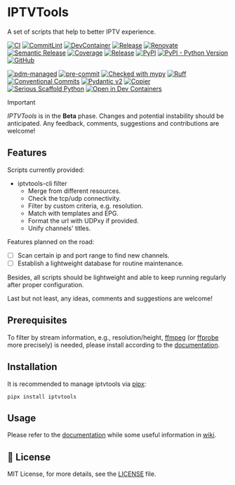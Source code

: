 # IPTVTools

A set of scripts that help to better IPTV experience.

[![CI](https://github.com/huxuan/iptvtools/actions/workflows/ci.yml/badge.svg)](https://github.com/huxuan/iptvtools/actions/workflows/ci.yml)
[![CommitLint](https://github.com/huxuan/iptvtools/actions/workflows/commitlint.yml/badge.svg)](https://github.com/huxuan/iptvtools/actions/workflows/commitlint.yml)
[![DevContainer](https://github.com/huxuan/iptvtools/actions/workflows/devcontainer.yml/badge.svg)](https://github.com/huxuan/iptvtools/actions/workflows/devcontainer.yml)
[![Release](https://github.com/huxuan/iptvtools/actions/workflows/release.yml/badge.svg)](https://github.com/huxuan/iptvtools/actions/workflows/release.yml)
[![Renovate](https://github.com/huxuan/iptvtools/actions/workflows/renovate.yml/badge.svg)](https://github.com/huxuan/iptvtools/actions/workflows/renovate.yml)
[![Semantic Release](https://github.com/huxuan/iptvtools/actions/workflows/semantic-release.yml/badge.svg)](https://github.com/huxuan/iptvtools/actions/workflows/semantic-release.yml)
[![Coverage](https://img.shields.io/endpoint?url=https://huxuan.github.io/iptvtools/_static/badges/coverage.json)](https://huxuan.github.io/iptvtools/reports/coverage)
[![Release](https://img.shields.io/github/v/release/huxuan/iptvtools)](https://github.com/huxuan/iptvtools/releases)
[![PyPI](https://img.shields.io/pypi/v/iptvtools)](https://pypi.org/project/iptvtools/)
[![PyPI - Python Version](https://img.shields.io/pypi/pyversions/iptvtools)](https://pypi.org/project/iptvtools/)
[![GitHub](https://img.shields.io/github/license/huxuan/iptvtools)](https://github.com/huxuan/iptvtools/blob/main/LICENSE)

[![pdm-managed](https://img.shields.io/badge/pdm-managed-blueviolet)](https://pdm-project.org)
[![pre-commit](https://img.shields.io/badge/pre--commit-enabled-brightgreen?logo=pre-commit)](https://github.com/pre-commit/pre-commit)
[![Checked with mypy](https://www.mypy-lang.org/static/mypy_badge.svg)](http://mypy-lang.org/)
[![Ruff](https://img.shields.io/endpoint?url=https://raw.githubusercontent.com/astral-sh/ruff/main/assets/badge/v2.json)](https://github.com/astral-sh/ruff)
[![Conventional Commits](https://img.shields.io/badge/Conventional%20Commits-1.0.0-%23FE5196?logo=conventionalcommits&logoColor=white)](https://conventionalcommits.org)
[![Pydantic v2](https://img.shields.io/endpoint?url=https://raw.githubusercontent.com/pydantic/pydantic/5697b1e4c4a9790ece607654e6c02a160620c7e1/docs/badge/v2.json)](https://pydantic.dev)
[![Copier](https://img.shields.io/endpoint?url=https://raw.githubusercontent.com/copier-org/copier/master/img/badge/badge-grayscale-inverted-border-orange.json)](https://github.com/copier-org/copier)
[![Serious Scaffold Python](https://img.shields.io/endpoint?url=https://serious-scaffold.github.io/ss-python/_static/badges/logo.json)](https://serious-scaffold.github.io/ss-python)
[![Open in Dev Containers](https://img.shields.io/static/v1?label=Dev%20Containers&message=Open&color=blue&logo=visualstudiocode)](https://vscode.dev/redirect?url=vscode://ms-vscode-remote.remote-containers/cloneInVolume?url=https://github.com/huxuan/iptvtools)

> [!IMPORTANT]
> _IPTVTools_ is in the **Beta** phase.
> Changes and potential instability should be anticipated.
> Any feedback, comments, suggestions and contributions are welcome!

## Features

Scripts currently provided:

- iptvtools-cli filter
  - Merge from different resources.
  - Check the tcp/udp connectivity.
  - Filter by custom criteria, e.g. resolution.
  - Match with templates and EPG.
  - Format the url with UDPxy if provided.
  - Unify channels' titles.

Features planned on the road:

- [ ] Scan certain ip and port range to find new channels.
- [ ] Establish a lightweight database for routine maintenance.

Besides, all scripts should be lightweight and able to keep running regularly after proper configuration.

Last but not least, any ideas, comments and suggestions are welcome!

## Prerequisites

To filter by stream information, e.g., resolution/height, [ffmpeg](https://www.ffmpeg.org/) (or [ffprobe](https://www.ffmpeg.org/ffprobe.html) more precisely) is needed, please install according to the [documentation](https://www.ffmpeg.org/download.html).

## Installation

It is recommended to manage iptvtools via [pipx](https://github.com/pypa/pipx):

```shell
pipx install iptvtools
```

## Usage

Please refer to the [documentation](https://iptvtools.readthedocs.io/) while some useful information in [wiki](https://github.com/huxuan/iptvtools/wiki).
## 📜 License

MIT License, for more details, see the [LICENSE](https://github.com/huxuan/iptvtools/blob/main/LICENSE) file.
